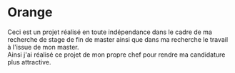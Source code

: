 # Orange
Ceci est un projet réalisé en toute indépendance dans le cadre de ma recherche de stage de fin de master ainsi que dans ma recherche le travail à l'issue de mon master.  
Ainsi j'ai réalisé ce projet de mon propre chef pour rendre ma candidature plus attractive.
